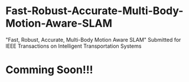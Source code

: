 # Fast-Robust-Accurate-Multi-Body-Motion-Aware-SLAM

"Fast, Robust, Accurate, Multi-Body Motion Aware SLAM"
Submitted for IEEE Transactions on Intelligent Transportation Systems

# Comming Soon!!!
